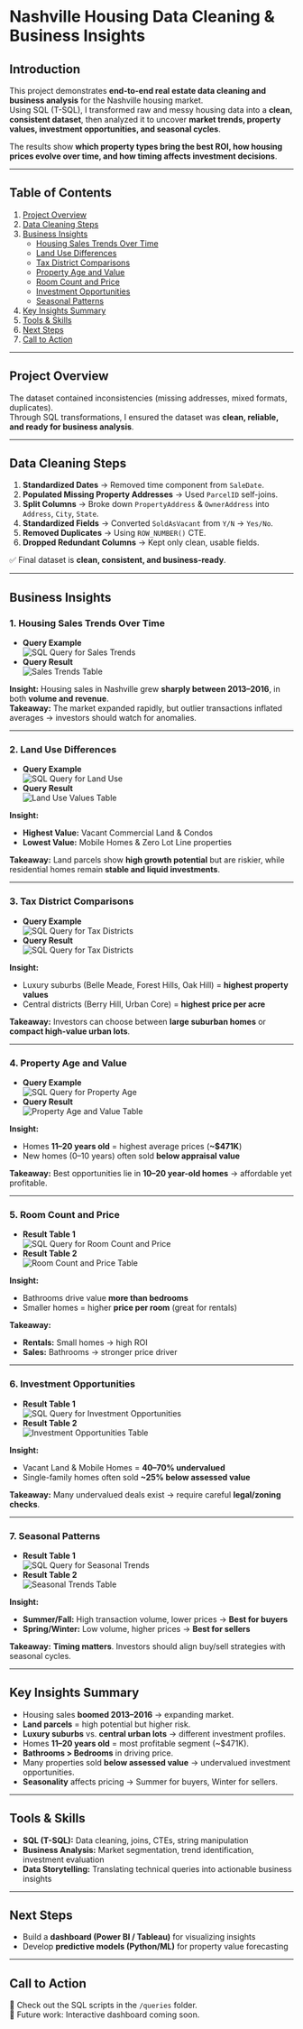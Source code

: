 # Nashville Housing Data Cleaning & Business Insights

## Introduction

This project demonstrates **end-to-end real estate data cleaning and business analysis** for the Nashville housing market.  
Using SQL (T-SQL), I transformed raw and messy housing data into a **clean, consistent dataset**, then analyzed it to uncover **market trends, property values, investment opportunities, and seasonal cycles**.

The results show **which property types bring the best ROI, how housing prices evolve over time, and how timing affects investment decisions**.

---

## Table of Contents

1. [Project Overview](#project-overview)
2. [Data Cleaning Steps](#data-cleaning-steps)
3. [Business Insights](#business-insights)
   - [Housing Sales Trends Over Time](#1-housing-sales-trends-over-time)
   - [Land Use Differences](#2-land-use-differences)
   - [Tax District Comparisons](#3-tax-district-comparisons)
   - [Property Age and Value](#4-property-age-and-value)
   - [Room Count and Price](#5-room-count-and-price)
   - [Investment Opportunities](#6-investment-opportunities)
   - [Seasonal Patterns](#7-seasonal-patterns)
4. [Key Insights Summary](#key-insights-summary)
5. [Tools & Skills](#tools--skills)
6. [Next Steps](#next-steps)
7. [Call to Action](#call-to-action)

---

## Project Overview

The dataset contained inconsistencies (missing addresses, mixed formats, duplicates).  
Through SQL transformations, I ensured the dataset was **clean, reliable, and ready for business analysis**.

---

## Data Cleaning Steps

1. **Standardized Dates** → Removed time component from `SaleDate`.
2. **Populated Missing Property Addresses** → Used `ParcelID` self-joins.
3. **Split Columns** → Broke down `PropertyAddress` & `OwnerAddress` into `Address`, `City`, `State`.
4. **Standardized Fields** → Converted `SoldAsVacant` from `Y/N` → `Yes/No`.
5. **Removed Duplicates** → Using `ROW_NUMBER()` CTE.
6. **Dropped Redundant Columns** → Kept only clean, usable fields.

✅ Final dataset is **clean, consistent, and business-ready**.

---

## Business Insights

### 1. Housing Sales Trends Over Time

- **Query Example**  
  ![SQL Query for Sales Trends](https://drive.google.com/uc?export=view&id=1AEtECnydV_T6NKUtNS7MSikWSs7dZz0F)
- **Query Result**  
  ![Sales Trends Table](https://drive.google.com/uc?export=view&id=1LoyTJ05ohExOfqyvHQgDK-2T-Tzkw0kQ)

**Insight:** Housing sales in Nashville grew **sharply between 2013–2016**, in both **volume and revenue**.  
**Takeaway:** The market expanded rapidly, but outlier transactions inflated averages → investors should watch for anomalies.

---

### 2. Land Use Differences

- **Query Example**  
  ![SQL Query for Land Use](https://drive.google.com/uc?export=view&id=1Wb8DA88ADepescjRDMld7j0HRnEJYjjF)
- **Query Result**  
  ![Land Use Values Table](https://drive.google.com/uc?export=view&id=1kkhGchC_WehPR6dT7ibmKHwyC1woIdyp)

**Insight:**

- **Highest Value:** Vacant Commercial Land & Condos
- **Lowest Value:** Mobile Homes & Zero Lot Line properties

**Takeaway:** Land parcels show **high growth potential** but are riskier, while residential homes remain **stable and liquid investments**.

---

### 3. Tax District Comparisons

- **Query Example**  
  ![SQL Query for Tax Districts](https://drive.google.com/uc?export=view&id=19M2dlaStwXM-61OMUOOqzPnmNwCUO_nS)
- **Query Result**  
  ![SQL Query for Tax Districts](https://drive.google.com/uc?export=view&id=12EiSAfydf_IE1PyYe6sIHDZAQJwTf7_m)

**Insight:**

- Luxury suburbs (Belle Meade, Forest Hills, Oak Hill) = **highest property values**
- Central districts (Berry Hill, Urban Core) = **highest price per acre**

**Takeaway:** Investors can choose between **large suburban homes** or **compact high-value urban lots**.

---

### 4. Property Age and Value

- **Query Example**  
  ![SQL Query for Property Age](https://drive.google.com/uc?export=view&id=1AHTkBmTeUF_1PqJIEWkSd2CCAdnZYLt9)
- **Query Result**  
  ![Property Age and Value Table](https://drive.google.com/uc?export=view&id=1MGNwtEJaF8NZ9qKcgOqtmStgm1ZiNjcl)

**Insight:**

- Homes **11–20 years old** = highest average prices (**~$471K**)
- New homes (0–10 years) often sold **below appraisal value**

**Takeaway:** Best opportunities lie in **10–20 year-old homes** → affordable yet profitable.

---

### 5. Room Count and Price

- **Result Table 1**  
  ![SQL Query for Room Count and Price](https://drive.google.com/uc?export=view&id=1TeLAKr2O7yOnRKnNu38akODVUWS3HXg0)
- **Result Table 2**  
  ![Room Count and Price Table](https://drive.google.com/uc?export=view&id=1tzj0U81a8jYn0Gpk1hK8-R08TBwIaHi2)

**Insight:**

- Bathrooms drive value **more than bedrooms**
- Smaller homes = higher **price per room** (great for rentals)

**Takeaway:**

- **Rentals:** Small homes → high ROI
- **Sales:** Bathrooms → stronger price driver

---

### 6. Investment Opportunities

- **Result Table 1**  
  ![SQL Query for Investment Opportunities](https://drive.google.com/uc?export=view&id=14HdskdU0tby70D-uKciv5ouLNO5RpSnS)
- **Result Table 2**  
  ![Investment Opportunities Table](https://drive.google.com/uc?export=view&id=1B6RoQCfJN-lCT1AwPQY1xpL0demBAq2a)

**Insight:**

- Vacant Land & Mobile Homes = **40–70% undervalued**
- Single-family homes often sold **~25% below assessed value**

**Takeaway:** Many undervalued deals exist → require careful **legal/zoning checks**.

---

### 7. Seasonal Patterns

- **Result Table 1**  
  ![SQL Query for Seasonal Trends](https://drive.google.com/uc?export=view&id=11gUbtUmwxEPqM-z0Sz7BUUQWDJHJ3s_B)
- **Result Table 2**  
  ![Seasonal Trends Table](https://drive.google.com/uc?export=view&id=1Q28komITBwDX69Vibcp9GZiKVxX_OYGe)

**Insight:**

- **Summer/Fall:** High transaction volume, lower prices → **Best for buyers**
- **Spring/Winter:** Low volume, higher prices → **Best for sellers**

**Takeaway:** **Timing matters**. Investors should align buy/sell strategies with seasonal cycles.

---

## Key Insights Summary

- Housing sales **boomed 2013–2016** → expanding market.
- **Land parcels** = high potential but higher risk.
- **Luxury suburbs** vs. **central urban lots** → different investment profiles.
- Homes **11–20 years old** = most profitable segment (~$471K).
- **Bathrooms > Bedrooms** in driving price.
- Many properties sold **below assessed value** → undervalued investment opportunities.
- **Seasonality** affects pricing → Summer for buyers, Winter for sellers.

---

## Tools & Skills

- **SQL (T-SQL):** Data cleaning, joins, CTEs, string manipulation
- **Business Analysis:** Market segmentation, trend identification, investment evaluation
- **Data Storytelling:** Translating technical queries into actionable business insights

---

## Next Steps

- Build a **dashboard (Power BI / Tableau)** for visualizing insights
- Develop **predictive models (Python/ML)** for property value forecasting

---

## Call to Action

📂 Check out the SQL scripts in the `/queries` folder.  
🚀 Future work: Interactive dashboard coming soon.
